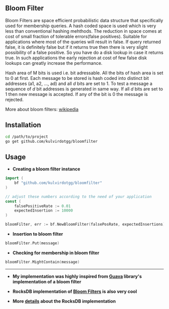 ## Bloom Filter

Bloom Filters are space efficient probabilistic data structure that specifically used for membership queries. A hash coded space is used which is very less than conventional hashing mehthods. The reduction in space comes at cost of small fraction of tolerable errors(false positives).
Suitable for applications where most of the queries will result in false. If query returned false, it is definitely false but if it returns true then there is very slight possibility of a false positive. So you have do a disk lookup in case it returns true. In such applications the early rejection at cost of few false disk lookups can greatly increase the performance.

Hash area of M bits is used i.e. bit adressable. All the bits of hash area is set to 0 at first. Each message to be stored is hash coded into distinct bit addresses (a1, a2, ..., ad) and all *d* bits are set to 1.
To test a message a sequence of *d* bit addresses is generated in same way. If all *d* bits are set to 1 then new message is accepted. If any of the bit is 0 the message is rejected.

More about bloom filters: [wikipedia](https://en.wikipedia.org/wiki/Bloom_filter)


## Installation

```bash
cd /path/to/project
go get github.com/kulvirdotgg/bloomfilter
```

## Usage
- **Creating a bloom filter instance**
```go
import (
    bf "github.com/kulvirdotgg/bloomfilter"
)

// adjust these numbers according to the need of your application
const (
    falsePositiveRate := 0.01
    expectedInsertion := 10000
)

bloomFilter, err := bf.NewBloomFilter(falsePosRate, expectedInsertions)
```

- **Insertion to bloom filter**

```go
bloomFilter.Put(message)
```

- **Checking for membership in bloom filter**

```go
bloomFilter.MightContain(message)
```

---

- **My implementation was highly inspired from [Guava](https://github.com/google/guava/blob/master/guava/src/com/google/common/hash/BloomFilterStrategies.java) library's implementation of a bloom filter**

- **RocksDB implementation of [Bloom Filters](https://github.com/rockset/rocksdb-cloud/blob/master/util/bloom_impl.h) is also very cool**
- **More [details](https://github.com/facebook/rocksdb/wiki/RocksDB-Bloom-Filter#the-math) about the RocksDB implementation**
